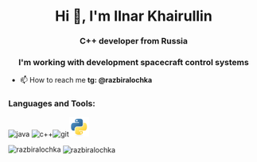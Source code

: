 <h1 align="center">Hi 👋, I'm Ilnar Khairullin</h1>
<h3 align="center">C++ developer from Russia</h3>
<h3 align="center">I'm working with development spacecraft control systems</h3>

- 📫 How to reach me **tg: @razbiralochka**

<h3 align="left">Languages and Tools:</h3>
<p align="left"> <img src="https://avatars.dzeninfra.ru/get-zen_doc/4422773/pub_63f72a05bf23ca462b067641_63f72aefcb11142e3f7ecb54/scale_1200" alt="java" width="40" height="40"/> <img src="https://orion42.net/wp-content/uploads/2019/06/clogo.png" alt="c++" width="40" height="40"/><img src="https://www.vectorlogo.zone/logos/git-scm/git-scm-icon.svg" alt="git" width="40" height="40"/><img src="https://raw.githubusercontent.com/devicons/devicon/master/icons/python/python-original.svg" alt="python" width="40" height="40"/>

<p><img align="left" src="https://github-readme-stats.vercel.app/api/top-langs?username=razbiralochka&show_icons=true&locale=en&layout=compact" alt="razbiralochka" /></p>

<p>&nbsp;<img align="center" src="https://github-readme-stats.vercel.app/api?username=razbiralochka&show_icons=true&locale=en" alt="razbiralochka" /></p>

